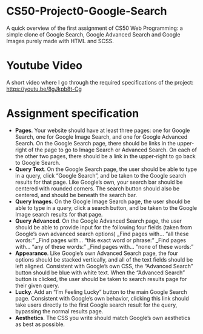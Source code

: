 # CS50-Project0-Google-Search
A quick overview of the first assignment of CS50 Web Programming: a simple clone of Google Search, Google Advanced Search and Google Images purely made with HTML and SCSS.

# Youtube Video
A short video where I go through the required specifications of the project: https://youtu.be/8gJkpb8t-Cg

# Assignment specification
* **Pages**. Your website should have at least three pages: one for Google Search, one for Google Image Search, and one for Google Advanced Search.
On the Google Search page, there should be links in the upper-right of the page to go to Image Search or Advanced Search. On each of the other two pages, there should be a link in the upper-right to go back to Google Search.
* **Query Text**. On the Google Search page, the user should be able to type in a query, click “Google Search”, and be taken to the Google search results for that page.
Like Google’s own, your search bar should be centered with rounded corners. The search button should also be centered, and should be beneath the search bar.
* **Query Images**. On the Google Image Search page, the user should be able to type in a query, click a search button, and be taken to the Google Image search results for that page.
* **Query Advanced**. On the Google Advanced Search page, the user should be able to provide input for the following four fields (taken from Google’s own advanced search options)
  _Find pages with… “all these words:”
  _Find pages with… “this exact word or phrase:”
  _Find pages with… “any of these words:”
  _Find pages with… “none of these words:”
* **Appearance**. Like Google’s own Advanced Search page, the four options should be stacked vertically, and all of the text fields should be left aligned.
Consistent with Google’s own CSS, the “Advanced Search” button should be blue with white text. When the “Advanced Search” button is clicked, the user should be taken to search results page for their given query.
* **Lucky**. Add an “I’m Feeling Lucky” button to the main Google Search page. Consistent with Google’s own behavior, clicking this link should take users directly to the first Google search result for the query, bypassing the normal results page.
* **Aesthetics**. The CSS you write should match Google’s own aesthetics as best as possible.
